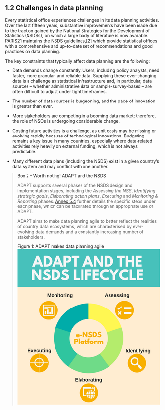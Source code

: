 ## 1.2 Challenges in data planning <!-- {docsify-ignore} -->

Every statistical office experiences challenges in its data planning
activities. Over the last fifteen years, substantive improvements have
been made due to the traction gained by the National Strategies for the
Development of Statistics (NSDSs), on which a large body of literature
is now available. PARIS21 maintains the NSDS guidelines,<a href="http://nsdsguidelines.paris21.org/">[2]</a> which
provide statistical offices with a comprehensive and up-to-date set of
recommendations and good practices on data planning.

The key constraints that typically affect data planning are the
following:

-   Data demands change constantly. Users, including policy analysts,
    need faster, more granular, and reliable data. Supplying these
    ever-changing data is a challenge as statistical infrastructure and,
    in particular, data sources – whether administrative data or
    sample-survey-based – are often difficult to adjust under tight
    timeframes.

-   The number of data sources is burgeoning, and the pace of innovation
    is greater than ever.

-   More stakeholders are competing in a booming data market; therefore,
    the role of NSOs is undergoing considerable change.

-   Costing future activities is a challenge, as unit costs may be
    missing or evolving rapidly because of technological innovations.
    Budgeting remains a key issue in many countries, especially where
    data-related activities rely heavily on external funding, which is
    not always predictable.

-   Many different data plans (including the NSDS) exist in a given
    country’s data system and may conflict with one another.

><a id="box2" class="box-title"> Box 2 – Worth noting! ADAPT and the NSDS </a>
>
>ADAPT supports several phases of the NSDS design and implementation
stages, including the <i>Assessing the NSS</i>, <i>Identifying strategic
goals</i>, <i>Elaborating action plans</i>, <i>Executing</i> and <i>Monitoring &
Reporting</i> phases. [Annex 5.4](5_4.md) further details
the specific steps under each phase, which can be facilitated through an
appropriate use of ADAPT.
>
>ADAPT aims to make data planning agile to better reflect the realities
of country data ecosystems, which are characterised by ever-evolving
data demands and a constantly increasing number of stakeholders.
>
><a id="figure1" class="figure-title"> Figure 1: ADAPT makes data planning agile </a>
><img src="ADAPTmedia\media\image3.png" class="figures" />
